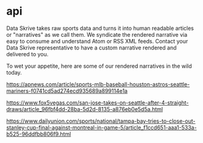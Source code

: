 # api
Data Skrive takes raw sports data and turns it into human readable articles or "narratives" as we call them.  We syndicate the rendered narrative via easy to consume and understand Atom or RSS XML feeds.  Contact your Data Skrive representative to have a custom narrative rendered and delivered to you.

To wet your appetite, here are some of our rendered narratives in the wild today.

https://apnews.com/article/sports-mlb-baseball-houston-astros-seattle-mariners-f0741cd5ad274ecd935689a899114e1a

https://www.fox5vegas.com/san-jose-takes-on-seattle-after-4-straight-draws/article_96fbf4dd-28ba-5d2d-8135-a876eb0e5d5a.html

https://www.dailyunion.com/sports/national/tampa-bay-tries-to-close-out-stanley-cup-final-against-montreal-in-game-5/article_f1ccd651-aaa1-533a-b525-96ddfbb806f9.html
